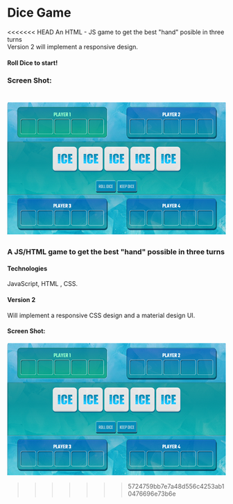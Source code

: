 # Dice Game
<<<<<<< HEAD
An HTML - JS game to get the best "hand" posible in three turns</br>
Version 2 will implement a responsive design.</br>
#### Roll Dice to start!</br> 
### Screen Shot:
![Screenshot](dice.png)
=======
### A JS/HTML game to get the best \"hand\" possible in three turns</br>
#### Technologies
JavaScript, HTML , CSS.
#### Version 2
Will implement a responsive CSS design and a material design UI.</br>
#### Screen Shot:
![Screenshot](dice.png)
>>>>>>> 5724759bb7e7a48d556c4253ab10476696e73b6e
